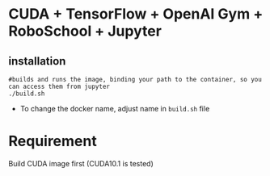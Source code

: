 # CUDA + TensorFlow + OpenAI Gym + RoboSchool + Jupyter

## installation

```
#builds and runs the image, binding your path to the container, so you can access them from jupyter
./build.sh
```

* To change the docker name, adjust name in `build.sh` file

# Requirement
Build CUDA image first (CUDA10.1 is tested)
